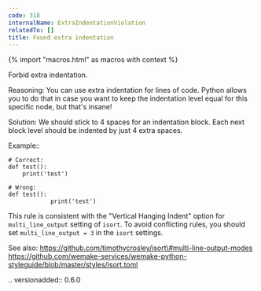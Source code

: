 ```yaml
---
code: 318
internalName: ExtraIndentationViolation
relatedTo: []
title: Found extra indentation
---
```


{% import "macros.html" as macros with context %}

Forbid extra indentation.

Reasoning: You can use extra indentation for lines of code. Python
allows you to do that in case you want to keep the indentation level
equal for this specific node, but that's insane\!

Solution: We should stick to 4 spaces for an indentation block. Each
next block level should be indented by just 4 extra spaces.

Example::

    # Correct:
    def test():
        print('test')
    
    # Wrong:
    def test():
                print('test')

This rule is consistent with the "Vertical Hanging Indent" option for
`multi_line_output` setting of `isort`. To avoid conflicting rules, you
should set `multi_line_output = 3` in the `isort` settings.

See also:
https://github.com/timothycrosley/isort\#multi-line-output-modes
https://github.com/wemake-services/wemake-python-styleguide/blob/master/styles/isort.toml

.. versionadded:: 0.6.0
